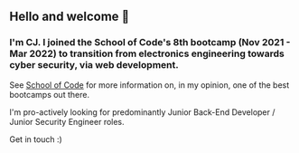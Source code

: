 ## Hello and welcome 🤝

### I'm CJ. I joined the School of Code's 8th bootcamp (Nov 2021 - Mar 2022) to transition from electronics engineering towards cyber security, via web development.

See [School of Code](https://www.schoolofcode.co.uk/) for more information on, in my opinion, one of the best bootcamps out there.

I'm pro-actively looking for predominantly Junior Back-End Developer / Junior Security Engineer roles.

Get in touch :)
